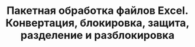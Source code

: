 ﻿---
title: Пакетная обработка файлов Excel. Конвертация, блокировка, защита, разделение и разблокировка
second_title: Aspose.Cells Cloud Documen
linktitle: Пакет Excel файл
type: docs
url: /ru/batch/
keywords: Batch processing of multiple excel files. Conversion, Lock, Protect, Split, and Unlock
description: Aspose.Cells Cloud API поддерживает пакетную обработку нескольких файлов Excel. SDK поддерживает различные языки разработки. Они включают Android, C#, Go, Java, NodeJS, Perl, PHP, Python, Ruby и Swift
weight: 35
kwords: Excel, Office Облако, REST API, Электронная таблица, PDF, CSV, Json, Markdown, Пакетная обработка, Преобразование, Блокировка, Защита, Разделение и Разблокировка.
---
